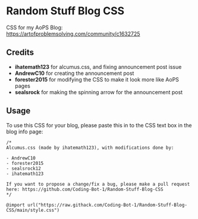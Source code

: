 # Random Stuff Blog CSS

CSS for my AoPS Blog: https://artofproblemsolving.com/community/c1632725

## Credits

- **ihatemath123** for alcumus.css, and fixing announcement post issue
- **AndrewC10** for creating the announcement post
- **forester2015** for modifying the CSS to make it look more like AoPS pages
- **sealsrock** for making the spinning arrow for the announcement post

## Usage

To use this CSS for your blog, please paste this in to the CSS text box in the blog info page:

```
/*
Alcumus.css (made by ihatemath123), with modifications done by:

- AndrewC10
- forester2015
- sealsrock12
- ihatemath123

If you want to propose a change/fix a bug, please make a pull request here: https://github.com/Coding-Bot-1/Random-Stuff-Blog-CSS
*/

@import url("https://raw.githack.com/Coding-Bot-1/Random-Stuff-Blog-CSS/main/style.css")
```
